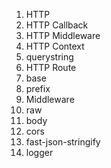 1. HTTP
1. HTTP Callback
1. HTTP Middleware
1. HTTP Context
  1. querystring
1. HTTP Route
  1. base
  1. prefix
1. Middleware
  1. raw
  1. body
  1. cors
  1. fast-json-stringify
  1. logger
